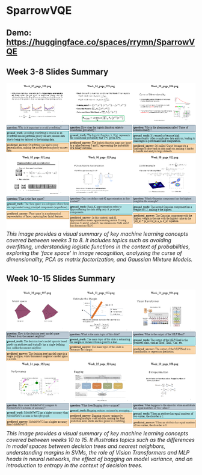 # SparrowVQE

## Demo: https://huggingface.co/spaces/rrymn/SparrowVQE

## Week 3-8 Slides Summary
![Week 3 to Week 8 Machine Learning Concepts](/images/example_01.drawio.png)
*This image provides a visual summary of key machine learning concepts covered between weeks 3 to 8. It includes topics such as avoiding overfitting, understanding logistic functions in the context of probabilities, exploring the 'face space' in image recognition, analyzing the curse of dimensionality, PCA as matrix factorization, and Gaussian Mixture Models.*

## Week 10-15 Slides Summary
![Week 10 to Week 15 Machine Learning Concepts](/images/example_02.drawio.png)
*This image provides a visual summary of key machine learning concepts covered between weeks 10 to 15. It illustrates topics such as the differences in model spaces between decision trees and nearest neighbors, understanding margins in SVMs, the role of Vision Transformers and MLP heads in neural networks, the effect of bagging on model variance, and an introduction to entropy in the context of decision trees.*
